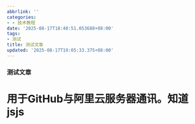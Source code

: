```yaml
---
abbrlink: ''
categories:
- - 技术教程
date: '2025-08-17T18:40:51.053688+08:00'
tags:
- 测试
title: 测试文章
updated: '2025-08-17T19:05:33.375+08:00'
---
```

### 测试文章

# 用于GitHub与阿里云服务器通讯。知道jsjs
